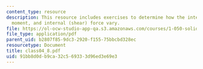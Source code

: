 ```yaml
---
content_type: resource
description: This resource includes exercises to determine how the internal (bending)
  moment, and internal (shear) force vary.
file: https://ol-ocw-studio-app-qa.s3.amazonaws.com/courses/1-050-solid-mechanics-fall-2004/91bb8d0db9ca32c569333d96ed3e69e3_class04_8.pdf
file_type: application/pdf
parent_uid: b2807f85-9dc3-2920-f155-75bbcbd328ec
resourcetype: Document
title: class04_8.pdf
uid: 91bb8d0d-b9ca-32c5-6933-3d96ed3e69e3
---
```

